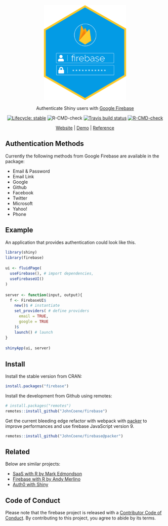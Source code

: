 
<div align="center">

<img src="man/figures/logo.png" height="300px">

Authenticate Shiny users with [Google Firebase](https://firebase.google.com)

<!-- badges: start -->
[![Lifecycle: stable](https://img.shields.io/badge/lifecycle-stable-brightgreen.svg)](https://lifecycle.r-lib.org/articles/stages.html#stable)
![R-CMD-check](https://github.com/JohnCoene/firebase/workflows/R-CMD-check/badge.svg)
[![Travis build status](https://travis-ci.org/JohnCoene/firebase.svg?branch=master)](https://travis-ci.org/JohnCoene/firebase)
[![R-CMD-check](https://github.com/JohnCoene/firebase/workflows/R-CMD-check/badge.svg)](https://github.com/JohnCoene/firebase/actions)
<!-- badges: end -->

[Website](https://firebase.john-coene.com) | [Demo](https://shiny.john-coene.com/firebase) | [Reference](https://firebase.john-coene.com/reference/)

</div>

## Authentication Methods

Currently the following methods from Google Firebase are available in the package:

* Email & Password
* Email Link
* Google
* Github
* Facebook
* Twitter
* Microsoft
* Yahoo!
* Phone

## Example

An application that provides authentication could look like this.

```r
library(shiny)
library(firebase)

ui <- fluidPage(
  useFirebase(), # import dependencies,
  useFirebaseUI()
)

server <- function(input, output){
  f <- FirebaseUI$
    new()$ # instantiate
    set_providers( # define providers
      email = TRUE, 
      google = TRUE
    )$
    launch() # launch
}

shinyApp(ui, server)
```

## Install

Install the stable version from CRAN:

```r
install.packages("firebase")
```

Install the development from Github using remotes:

```r
# install.packages("remotes")
remotes::install_github("JohnCoene/firebase")
```

Get the current bleeding edge refactor with webpack 
with [packer](https://packer.john-coene.com)
to improve performances and use firebase JavaScript version 9.

```r
remotes::install_github("JohnCoene/firebase@packer")
```

## Related

Below are similar projects:

- [SaaS with R by Mark Edmondson](https://github.com/MarkEdmondson1234/Shiny-R-SaaS/)
- [Firebase with R by Andy Merlino](https://github.com/shinyonfire/sof-auth-example)
- [Auth0 with Shiny](https://auth0.com/blog/adding-authentication-to-shiny-server/)

## Code of Conduct
  
Please note that the firebase project is released with a [Contributor Code of Conduct](https://contributor-covenant.org/version/2/0/CODE_OF_CONDUCT.html). By contributing to this project, you agree to abide by its terms.
